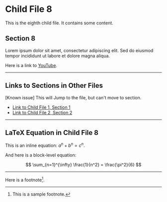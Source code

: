 # Child File 8

This is the eighth child file. It contains some content.

## Section 8

Lorem ipsum dolor sit amet, consectetur adipiscing elit. Sed do eiusmod tempor incididunt ut labore et dolore magna aliqua.

Here is a link to [YouTube](https://www.youtube.com/).

---

## Links to Sections in Other Files

[Known issue] This will Jump to the file, but can't move to section. 

- [Link to Child File 1, Section 1](topic/child1.md#section-1)
- [Link to Child File 2, Section 2](topic/child2.md#section-2)

---

## LaTeX Equation in Child File 8

This is an inline equation: $a^n + b^n = c^n$.

And here is a block-level equation:

$$
\sum_{n=1}^{\infty} \frac{1}{n^2} = \frac{\pi^2}{6}
$$

---

Here is a footnote[^1].

[^1]: This is a sample footnote.
